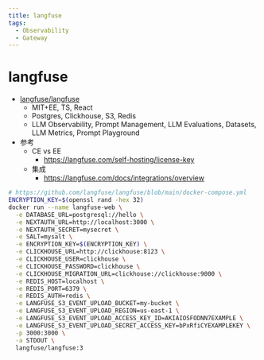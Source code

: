 ```yaml
---
title: langfuse
tags:
  - Observability
  - Gateway
---
```


# langfuse

- [langfuse/langfuse](https://github.com/langfuse/langfuse)
  - MIT+EE, TS, React
  - Postgres, Clickhouse, S3, Redis
  - LLM Observability, Prompt Management, LLM Evaluations, Datasets, LLM Metrics, Prompt Playground
- 参考
  - CE vs EE
    - https://langfuse.com/self-hosting/license-key
  - 集成
    - https://langfuse.com/docs/integrations/overview

```bash
# https://github.com/langfuse/langfuse/blob/main/docker-compose.yml
ENCRYPTION_KEY=$(openssl rand -hex 32)
docker run --name langfuse-web \
  -e DATABASE_URL=postgresql://hello \
  -e NEXTAUTH_URL=http://localhost:3000 \
  -e NEXTAUTH_SECRET=mysecret \
  -e SALT=mysalt \
  -e ENCRYPTION_KEY=$(ENCRYPTION_KEY) \
  -e CLICKHOUSE_URL=http://clickhouse:8123 \
  -e CLICKHOUSE_USER=clickhouse \
  -e CLICKHOUSE_PASSWORD=clickhouse \
  -e CLICKHOUSE_MIGRATION_URL=clickhouse://clickhouse:9000 \
  -e REDIS_HOST=localhost \
  -e REDIS_PORT=6379 \
  -e REDIS_AUTH=redis \
  -e LANGFUSE_S3_EVENT_UPLOAD_BUCKET=my-bucket \
  -e LANGFUSE_S3_EVENT_UPLOAD_REGION=us-east-1 \
  -e LANGFUSE_S3_EVENT_UPLOAD_ACCESS_KEY_ID=AKIAIOSFODNN7EXAMPLE \
  -e LANGFUSE_S3_EVENT_UPLOAD_SECRET_ACCESS_KEY=bPxRfiCYEXAMPLEKEY \
  -p 3000:3000 \
  -a STDOUT \
  langfuse/langfuse:3
```
